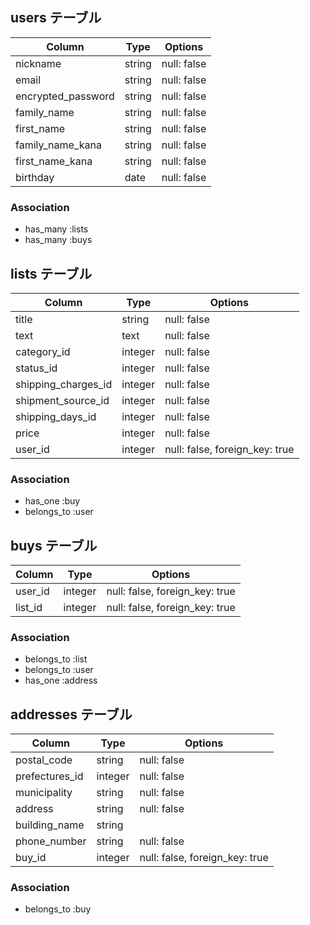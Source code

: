 
## users テーブル

| Column                          | Type       | Options           |
| ------------------------------- | ---------- | ----------------- |
| nickname                        | string     | null: false       |
| email                           | string     | null: false       |
| encrypted_password              | string     | null: false       |
| family_name                     | string     | null: false       |
| first_name                      | string     | null: false       |
| family_name_kana                | string     | null: false       |
| first_name_kana                 | string     | null: false       |
| birthday                        | date       | null: false       |

### Association

- has_many :lists
- has_many :buys

## lists テーブル

| Column              | Type       | Options                        |
| ------------------  | ---------- | ------------------------------ |
| title               | string     | null: false                    |
| text                | text       | null: false                    |
| category_id         | integer    | null: false                    | 
| status_id           | integer    | null: false                    |
| shipping_charges_id | integer    | null: false                    |
| shipment_source_id  | integer    | null: false                    |
| shipping_days_id    | integer    | null: false                    |
| price               | integer    | null: false                    |
| user_id             | integer    | null: false, foreign_key: true |

### Association

- has_one :buy
- belongs_to :user

## buys テーブル

| Column          | Type    | Options                        |
| --------------- | ------- | ------------------------------ |
| user_id         | integer | null: false, foreign_key: true |
| list_id         | integer | null: false, foreign_key: true |

### Association

- belongs_to :list
- belongs_to :user
- has_one :address

## addresses テーブル

| Column          | Type    | Options                        |
| --------------- | ------- | ------------------------------ | 
| postal_code     | string  | null: false                    |
| prefectures_id  | integer | null: false                    |
| municipality    | string  | null: false                    |
| address         | string  | null: false                    |
| building_name   | string  |                                |
| phone_number    | string  | null: false                    |
| buy_id          | integer | null: false, foreign_key: true |

### Association

- belongs_to :buy